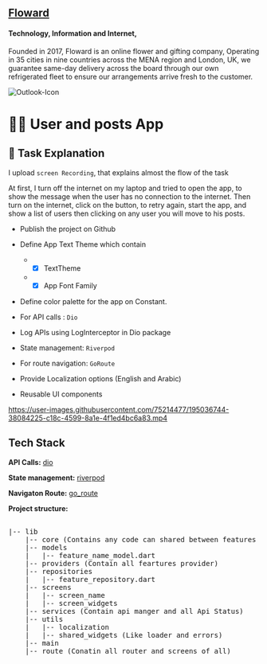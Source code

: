 ## [Floward](https://flowardcareers.elevatus.io)

#### Technology, Information and Internet,

Founded in 2017, Floward is an online flower and gifting company, Operating in 35 cities in nine countries across the
MENA region and London, UK, we guarantee same-day delivery across the board through our own refrigerated fleet to ensure
our arrangements arrive fresh to the customer.

![Outlook-Icon](https://user-images.githubusercontent.com/75214477/195042798-4a63fdb3-bf9c-4281-9863-db98bab7a1be.png)



# 🚀🚀 User and posts App

## 📝 Task Explanation

I upload `screen Recording`, that explains almost the flow of the task

At first, I turn off the internet on my laptop and tried to open the app, to show the message when the user has no
connection to the internet.
Then turn on the internet, click on the button, to retry again, start the app, and show a list of users then clicking on
any user you will move to his posts.

* Publish the project on Github
* Define App Text Theme which contain

    *
        - [x] TextTheme
        
    *
        - [x] App Font Family
* Define color palette for the app on Constant.
* For API calls : `Dio`
* Log APIs using LogInterceptor in Dio package
* State management: `Riverpod`
* For route navigation: `GoRoute`
* Provide Localization options (English and Arabic)
* Reusable UI components



https://user-images.githubusercontent.com/75214477/195036744-38084225-c18c-4599-8a1e-4f1ed4bc6a83.mp4



## Tech Stack

**API Calls:** [dio](https://pub.dev/packages/dio)

**State management:** [riverpod](https://pub.dev/packages/riverpod)

**Navigaton Route:** [go_route](https://pub.dev/packages/go_router)

**Project structure:**




<pre>

|-- lib
    |-- core (Contains any code can shared between features such as app theme, constants, etc.)
    |-- models
    |   |-- feature_name_model.dart
    |-- providers (Contain all feartures provider)
    |-- repositories
    |   |-- feature_repository.dart
    |-- screens
    |   |-- screen_name
    |   |-- screen_widgets
    |-- services (Contain api manger and all Api Status)
    |-- utils 
    |   |-- localization
    |   |-- shared_widgets (Like loader and errors)
    |-- main 
    |-- route (Conatin all router and screens of all)

</pre>
